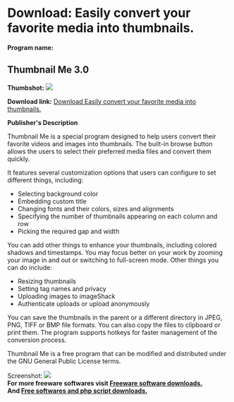 # Download: Easily convert your favorite media into thumbnails.

**Program name:**

## Thumbnail Me 3.0

  
**Thumbshot:** ![](http://www.freewarefiles.com/screenshot/thumbnailme_md.jpg)   
  
**Download link:** [Download Easily convert your favorite media into thumbnails.](http://freesoftwares.boysofts.com/Thumbnail-Me_program_98837.html)  
  


**Publisher's Description**  
  


Thumbnail Me is a special program designed to help users convert their favorite videos and images into thumbnails. The built-in browse button allows the users to select their preferred media files and convert them quickly. 

It features several customization options that users can configure to set different things, including:

  * Selecting background color 
  * Embedding custom title 
  * Changing fonts and their colors, sizes and alignments 
  * Specifying the number of thumbnails appearing on each column and row 
  * Picking the required gap and width 

You can add other things to enhance your thumbnails, including colored shadows and timestamps. You may focus better on your work by zooming your image in and out or switching to full-screen mode. Other things you can do include:

  * Resizing thumbnails 
  * Setting tag names and privacy 
  * Uploading images to imageShack 
  * Authenticate uploads or upload anonymously 

You can save the thumbnails in the parent or a different directory in JPEG, PNG, TIFF or BMP file formats. You can also copy the files to clipboard or print them. The program supports hotkeys for faster management of the conversion process.

Thumbnail Me is a free program that can be modified and distributed under the GNU General Public License terms. 

  
  
Screenshot: ![](http://www.freewarefiles.com/screenshot/thumbnailme.jpg)   
**For more freeware softwares visit [Freeware software downloads.](http://freesoftwares.boysofts.com/)**   
**And [Free softwares and php script downloads.](http://www.boysofts.com/)**
